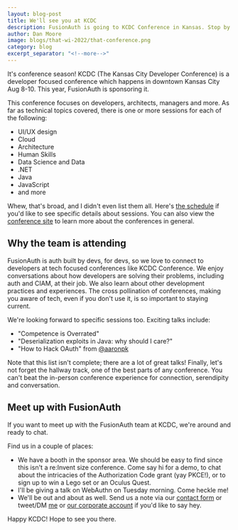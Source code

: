 ```yaml
---
layout: blog-post
title: We'll see you at KCDC
description: FusionAuth is going to KCDC Conference in Kansas. Stop by and see us!
author: Dan Moore
image: blogs/that-wi-2022/that-conference.png
category: blog
excerpt_separator: "<!--more-->"
---
```


It's conference season! KCDC (The Kansas City Developer Conference) is a developer focused conference which happens in downtown Kansas City Aug 8-10. This year, FusionAuth is sponsoring it.

<!--more-->

This conference focuses on developers, architects, managers and more. As far as technical topics covered, there is one or more sessions for each of the following:

* UI/UX design
* Cloud
* Architecture
* Human Skills
* Data Science and Data
* .NET
* Java
* JavaScript
* and more

Whew, that's broad, and I didn't even list them all. Here's [the schedule](https://www.kcdc.info/sessions) if you'd like to see specific details about sessions. You can also view the [conference site](https://www.kcdc.info/) to learn more about the conferences in general.

## Why the team is attending

FusionAuth is auth built by devs, for devs, so we love to connect to developers at tech focused conferences like KCDC Conference. We enjoy conversations about how developers are solving their problems, including auth and CIAM, at their job. We also learn about other development practices and experiences. The cross pollination of conferences, making you aware of tech, even if you don't use it, is so important to staying current.

We're looking forward to specific sessions too. Exciting talks include:

* "Competence is Overrated"
* "Deserialization exploits in Java: why should I care?" 
* "How to Hack OAuth" from [@aaronpk](https://twitter.com/aaronpk/) 

Note that this list isn't complete; there are a lot of great talks! Finally, let's not forget the hallway track, one of the best parts of any conference. You can't beat the in-person conference experience for connection, serendipity and conversation.

## Meet up with FusionAuth

If you want to meet up with the FusionAuth team at KCDC, we're around and ready to chat.

Find us in a couple of places:

* We have a booth in the sponsor area. We should be easy to find since this isn't a re:Invent size conference. Come say hi for a demo, to chat about the intricacies of the Authorization Code grant (yay PKCE!), or to sign up to win a Lego set or an Oculus Quest.
* I'll be giving a talk on WebAuthn on Tuesday morning. Come heckle me!
* We'll be out and about as well. Send us a note via our [contact form](/contact) or tweet/DM [me](https://twitter.com/mooreds) or [our corporate account](https://twitter.com/fusionauth) if you'd like to say hey.

Happy KCDC! Hope to see you there.
